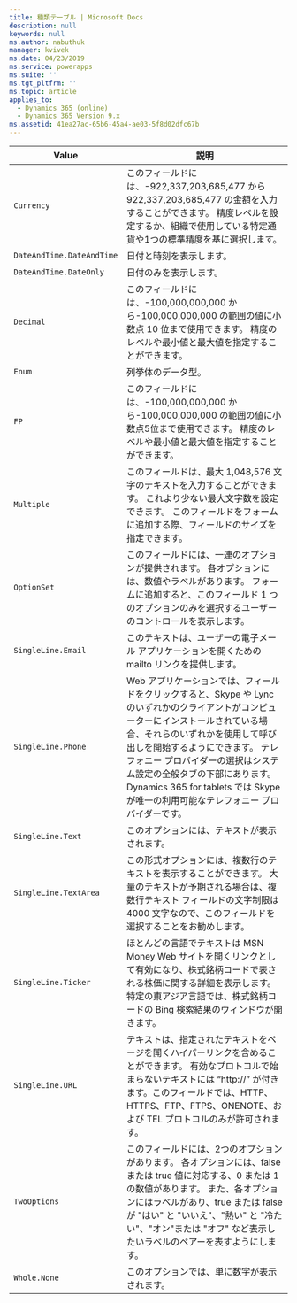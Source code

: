 ```yaml
---
title: 種類テーブル | Microsoft Docs
description: null
keywords: null
ms.author: nabuthuk
manager: kvivek
ms.date: 04/23/2019
ms.service: powerapps
ms.suite: ''
ms.tgt_pltfrm: ''
ms.topic: article
applies_to:
  - Dynamics 365 (online)
  - Dynamics 365 Version 9.x
ms.assetid: 41ea27ac-65b6-45a4-ae03-5f8d02dfc67b
---
```


|Value|説明|
|--|--|
|`Currency`|このフィールドには、-922,337,203,685,477 から 922,337,203,685,477 の金額を入力することができます。 精度レベルを設定するか、組織で使用している特定通貨や1つの標準精度を基に選択します。|
|`DateAndTime.DateAndTime`|日付と時刻を表示します。|
|`DateAndTime.DateOnly`|日付のみを表示します。|
|`Decimal`|このフィールドには、-100,000,000,000 から-100,000,000,000 の範囲の値に小数点 10 位まで使用できます。 精度のレベルや最小値と最大値を指定することができます。|
|`Enum`|列挙体のデータ型。|
|`FP`|このフィールドには、-100,000,000,000 から-100,000,000,000 の範囲の値に小数点5位まで使用できます。 精度のレベルや最小値と最大値を指定することができます。 |
|`Multiple`|このフィールドは、最大 1,048,576 文字のテキストを入力することができます。 これより少ない最大文字数を設定できます。 このフィールドをフォームに追加する際、フィールドのサイズを指定できます。|
|`OptionSet`|このフィールドには、一連のオプションが提供されます。 各オプションには、数値やラベルがあります。 フォームに追加すると、このフィールド 1 つのオプションのみを選択するユーザーのコントロールを表示します。 |
|`SingleLine.Email`|このテキストは、ユーザーの電子メール アプリケーションを開くための mailto リンクを提供します。|
|`SingleLine.Phone`|Web アプリケーションでは、フィールドをクリックすると、Skype や Lync のいずれかのクライアントがコンピューターにインストールされている場合、それらのいずれかを使用して呼び出しを開始するようにできます。 テレフォニー プロバイダーの選択はシステム設定の全般タブの下部にあります。Dynamics 365 for tablets では Skype が唯一の利用可能なテレフォニー プロバイダーです。|
|`SingleLine.Text`|このオプションには、テキストが表示されます。|
|`SingleLine.TextArea`|この形式オプションには、複数行のテキストを表示することができます。 大量のテキストが予期される場合は、複数行テキスト フィールドの文字制限は 4000 文字なので、このフィールドを選択することをお勧めします。|
|`SingleLine.Ticker`|ほとんどの言語でテキストは MSN Money Web サイトを開くリンクとして有効になり、株式銘柄コードで表される株価に関する詳細を表示します。特定の東アジア言語では、株式銘柄コードの Bing 検索結果のウィンドウが開きます。|
|`SingleLine.URL`|テキストは、指定されたテキストをページを開くハイパーリンクを含めることができます。 有効なプロトコルで始まらないテキストには “http://” が付きます。このフィールドでは、HTTP、HTTPS、FTP、FTPS、ONENOTE、および TEL プロトコルのみが許可されます。|
|`TwoOptions`|このフィールドには、2つのオプションがあります。 各オプションには、false または true 値に対応する、0 または 1 の数値があります。 また、各オプションにはラベルがあり、true または false が "はい" と "いいえ"、"熱い" と "冷たい"、"オン"または "オフ" など表示したいラベルのペアーを表すようにします。|
|`Whole.None`|このオプションでは、単に数字が表示されます。|
